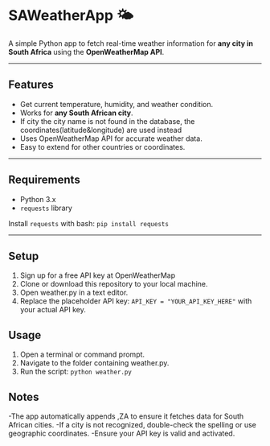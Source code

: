 # SAWeatherApp 🌤️

A simple Python app to fetch real-time weather information for **any city in South Africa** using the **OpenWeatherMap API**.

---

## Features
- Get current temperature, humidity, and weather condition.
- Works for **any South African city**.
- If city the city name is not found in the database, the coordinates(latitude&longitude) are used instead
- Uses OpenWeatherMap API for accurate weather data.
- Easy to extend for other countries or coordinates.

---

## Requirements
- Python 3.x
- `requests` library

Install `requests` with bash:
``` pip install requests ```

---

## Setup

1. Sign up for a free API key at OpenWeatherMap
2. Clone or download this repository to your local machine.
3. Open weather.py in a text editor.
4. Replace the placeholder API key: ```API_KEY = "YOUR_API_KEY_HERE"``` with your actual API key.

## Usage

1. Open a terminal or command prompt.
2. Navigate to the folder containing weather.py.
3. Run the script: ```python weather.py```

## Notes

-The app automatically appends ,ZA to ensure it fetches data for South African cities.
-If a city is not recognized, double-check the spelling or use geographic coordinates.
-Ensure your API key is valid and activated.
